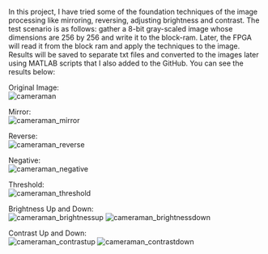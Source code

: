 In this project, I have tried some of the foundation techniques of the image processing like mirroring, reversing, adjusting brightness and contrast. The test scenario is as follows: gather a 8-bit gray-scaled image whose dimensions are 256 by 256 and write it to the block-ram. Later, the FPGA will read it from the block ram and apply the techniques to the image. Results will be saved to separate txt files and converted to the images later using MATLAB scripts that I also added to the GitHub. You can see the results below:

Original Image:\
![cameraman](https://user-images.githubusercontent.com/62470610/136695831-a5b3bece-fb6d-4442-8731-32c51f67b5ae.jpg)

Mirror:\
![cameraman_mirror](https://user-images.githubusercontent.com/62470610/136695855-7d75daee-ce7e-47d0-8926-6a7eb043aa4b.jpg)

Reverse:\
![cameraman_reverse](https://user-images.githubusercontent.com/62470610/136695854-785e7082-b341-4feb-942a-f53b8fbea27b.jpg)

Negative:\
![cameraman_negative](https://user-images.githubusercontent.com/62470610/136695858-0590e549-b4c2-4caf-a19b-feef5483688f.jpg)

Threshold:\
![cameraman_threshold](https://user-images.githubusercontent.com/62470610/136695860-2e9bd142-2ec9-48a5-afae-2896da514903.jpg)

Brightness Up and Down:\
![cameraman_brightnessup](https://user-images.githubusercontent.com/62470610/136695863-fd5cadfc-c574-4507-8de7-69032b3f9c47.jpg)
![cameraman_brightnessdown](https://user-images.githubusercontent.com/62470610/136695866-80cb385d-10e7-4241-8a92-f842c43dab0f.jpg)

Contrast Up and Down:\
![cameraman_contrastup](https://user-images.githubusercontent.com/62470610/136695868-17074b11-f900-4986-a6cf-f1609ccc2b47.jpg)
![cameraman_contrastdown](https://user-images.githubusercontent.com/62470610/136695871-5fcff320-e2cb-4e8c-a5fa-ad5892e58532.jpg)
